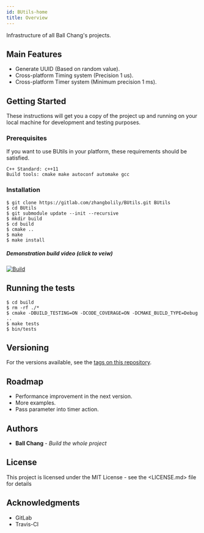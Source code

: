 ```yaml
---
id: BUtils-home
title: Overview
---
```

Infrastructure of all Ball Chang's projects.

## Main Features

* Generate UUID (Based on random value).
* Cross-platform Timing system (Precision 1 us).
* Cross-platform Timer system (Minimum precision 1 ms).

## Getting Started

These instructions will get you a copy of the project up and running on your local machine for development and testing purposes.

### Prerequisites

If you want to use BUtils in your platform, these requirements should be satisfied.

    C++ Standard: c++11
    Build tools: cmake make autoconf automake gcc
    

### Installation

    $ git clone https://gitlab.com/zhangbolily/BUtils.git BUtils
    $ cd BUtils
    $ git submodule update --init --recursive
    $ mkdir build
    $ cd build
    $ cmake ..
    $ make
    $ make install
    

##### Demonstration build video (click to veiw)

[![Build](https://asciinema.org/a/pxITpcCQsCXepW80eHSjB5byF.svg)](https://asciinema.org/a/pxITpcCQsCXepW80eHSjB5byF)

## Running the tests

    $ cd build
    $ rm -rf ./*
    $ cmake -DBUILD_TESTING=ON -DCODE_COVERAGE=ON -DCMAKE_BUILD_TYPE=Debug ..
    $ make tests
    $ bin/tests
    

## Versioning

For the versions available, see the [tags on this repository](https://gitlab.com/zhangbolily/BUtils/tags).

## Roadmap

* Performance improvement in the next version.
* More examples.
* Pass parameter into timer action.

## Authors

* **Ball Chang** - *Build the whole project*

## License

This project is licensed under the MIT License - see the <LICENSE.md> file for details

## Acknowledgments

* GitLab
* Travis-CI